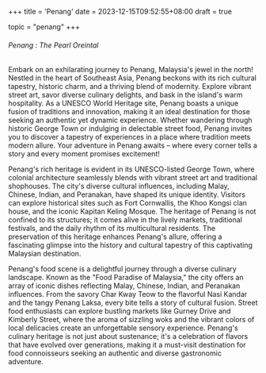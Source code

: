 +++
title = 'Penang'
date = 2023-12-15T09:52:55+08:00
draft = true

topic = "penang" 
+++

###### Penang : The Pearl Oreintal

Embark on an exhilarating journey to Penang, Malaysia's jewel in the north! Nestled in the heart of Southeast Asia, Penang beckons with its rich cultural tapestry, historic charm, and a thriving blend of modernity. Explore vibrant street art, savor diverse culinary delights, and bask in the island's warm hospitality. As a UNESCO World Heritage site, Penang boasts a unique fusion of traditions and innovation, making it an ideal destination for those seeking an authentic yet dynamic experience. Whether wandering through historic George Town or indulging in delectable street food, Penang invites you to discover a tapestry of experiences in a place where tradition meets modern allure. Your adventure in Penang awaits – where every corner tells a story and every moment promises excitement!

<!-- split -->

Penang's rich heritage is evident in its UNESCO-listed George Town, where colonial architecture seamlessly blends with vibrant street art and traditional shophouses. The city's diverse cultural influences, including Malay, Chinese, Indian, and Peranakan, have shaped its unique identity. Visitors can explore historical sites such as Fort Cornwallis, the Khoo Kongsi clan house, and the iconic Kapitan Keling Mosque. The heritage of Penang is not confined to its structures; it comes alive in the lively markets, traditional festivals, and the daily rhythm of its multicultural residents. The preservation of this heritage enhances Penang's allure, offering a fascinating glimpse into the history and cultural tapestry of this captivating Malaysian destination.

<!-- split -->

Penang's food scene is a delightful journey through a diverse culinary landscape. Known as the "Food Paradise of Malaysia," the city offers an array of iconic dishes reflecting Malay, Chinese, Indian, and Peranakan influences. From the savory Char Kway Teow to the flavorful Nasi Kandar and the tangy Penang Laksa, every bite tells a story of cultural fusion. Street food enthusiasts can explore bustling markets like Gurney Drive and Kimberly Street, where the aroma of sizzling woks and the vibrant colors of local delicacies create an unforgettable sensory experience. Penang's culinary heritage is not just about sustenance; it's a celebration of flavors that have evolved over generations, making it a must-visit destination for food connoisseurs seeking an authentic and diverse gastronomic adventure.
